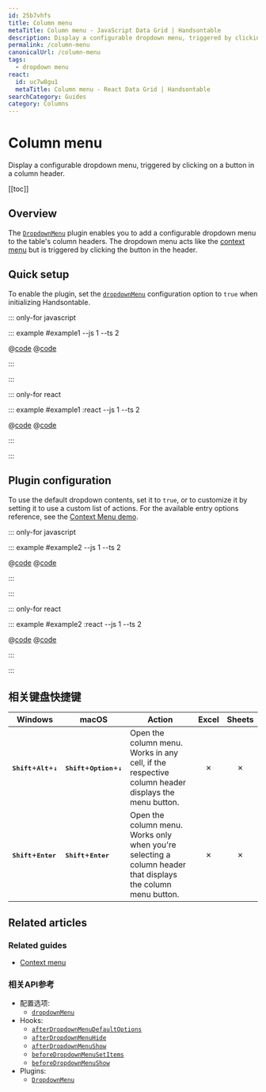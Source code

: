 ```yaml
---
id: 25b7vhfs
title: Column menu
metaTitle: Column menu - JavaScript Data Grid | Handsontable
description: Display a configurable dropdown menu, triggered by clicking on a button in a column header.
permalink: /column-menu
canonicalUrl: /column-menu
tags:
  - dropdown menu
react:
  id: uc7w8gu1
  metaTitle: Column menu - React Data Grid | Handsontable
searchCategory: Guides
category: Columns
---
```


# Column menu

Display a configurable dropdown menu, triggered by clicking on a button in a column header.

[[toc]]

## Overview

The [`DropdownMenu`](@/api/dropdownMenu.md) plugin enables you to add a configurable dropdown menu to the table's column headers.
The dropdown menu acts like the [context menu](@/guides/accessories-and-menus/context-menu/context-menu.md) but is triggered by clicking the button in the header.

## Quick setup

To enable the plugin, set the [`dropdownMenu`](@/api/options.md#dropdownmenu) configuration option to `true` when initializing Handsontable.

::: only-for javascript

::: example #example1 --js 1 --ts 2

@[code](@/content/guides/columns/column-menu/javascript/example1.js)
@[code](@/content/guides/columns/column-menu/javascript/example1.ts)

:::

:::

::: only-for react

::: example #example1 :react --js 1 --ts 2

@[code](@/content/guides/columns/column-menu/react/example1.jsx)
@[code](@/content/guides/columns/column-menu/react/example1.tsx)

:::

:::

## Plugin configuration

To use the default dropdown contents, set it to `true`, or to customize it by setting it to use a custom list of actions. For the available entry options reference, see the [Context Menu demo](@/guides/accessories-and-menus/context-menu/context-menu.md#page-specific).

::: only-for javascript

::: example #example2 --js 1 --ts 2

@[code](@/content/guides/columns/column-menu/javascript/example2.js)
@[code](@/content/guides/columns/column-menu/javascript/example2.ts)

:::

:::

::: only-for react

::: example #example2 :react --js 1 --ts 2

@[code](@/content/guides/columns/column-menu/react/example2.jsx)
@[code](@/content/guides/columns/column-menu/react/example2.tsx)

:::

:::

## 相关键盘快捷键

| Windows                                                  | macOS                                                       | Action                                                                                                       |  Excel  | Sheets  |
| -------------------------------------------------------- | ----------------------------------------------------------- | ------------------------------------------------------------------------------------------------------------ | :-----: | :-----: |
| <kbd>**Shift**</kbd>+<kbd>**Alt**</kbd>+<kbd>**↓**</kbd> | <kbd>**Shift**</kbd>+<kbd>**Option**</kbd>+<kbd>**↓**</kbd> | Open the column menu. Works in any cell, if the respective column header displays the menu button.           | &cross; | &cross; |
| <kbd>**Shift**</kbd>+<kbd>**Enter**</kbd>                | <kbd>**Shift**</kbd>+<kbd>**Enter**</kbd>                   | Open the column menu. Works only when you're selecting a column header that displays the column menu button. | &cross; | &cross; |

## Related articles

### Related guides

- [Context menu](@/guides/accessories-and-menus/context-menu/context-menu.md)

### 相关API参考

- 配置选项:
  - [`dropdownMenu`](@/api/options.md#dropdownmenu)
- Hooks:
  - [`afterDropdownMenuDefaultOptions`](@/api/hooks.md#afterdropdownmenudefaultoptions)
  - [`afterDropdownMenuHide`](@/api/hooks.md#afterdropdownmenuhide)
  - [`afterDropdownMenuShow`](@/api/hooks.md#afterdropdownmenushow)
  - [`beforeDropdownMenuSetItems`](@/api/hooks.md#beforedropdownmenusetitems)
  - [`beforeDropdownMenuShow`](@/api/hooks.md#beforedropdownmenushow)
- Plugins:
  - [`DropdownMenu`](@/api/dropdownMenu.md)
